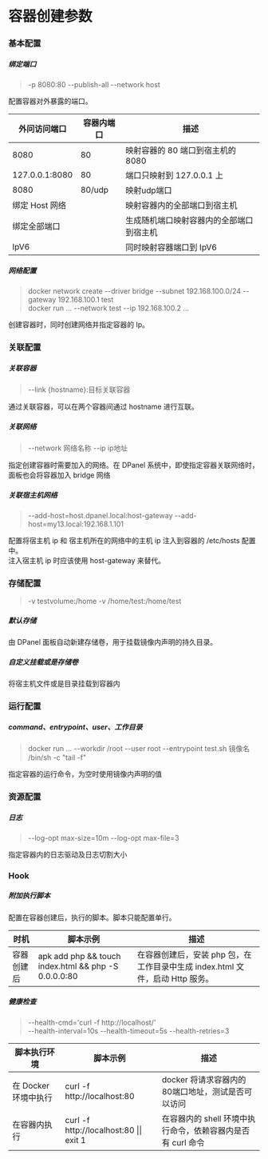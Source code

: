 # 容器创建参数

### 基本配置
##### 绑定端口

> -p 8080:80 --publish-all --network host 

配置容器对外暴露的端口。

| 外问访问端口 | 容器内端口 | 描述 | 
| --- | --- | --- |
| 8080 | 80 | 映射容器的 80 端口到宿主机的 8080 |
| 127.0.0.1:8080 | 80 | 端口只映射到 127.0.0.1 上 |
| 8080 | 80/udp | 映射udp端口 |
| 绑定 Host 网络 |  | 映射容器内的全部端口到宿主机 |
| 绑定全部端口 |  | 生成随机端口映射容器内的全部端口到宿主机 |
| IpV6 |  | 同时映射容器端口到 IpV6 |

##### 网络配置

> docker network create --driver bridge --subnet 192.168.100.0/24 --gateway 192.168.100.1 test \
> docker run ... --network test --ip 192.168.100.2 ...

创建容器时，同时创建网络并指定容器的 Ip。

### 关联配置

##### 关联容器

> --link {hostname}:目标关联容器 

通过关联容器，可以在两个容器间通过 hostname 进行互联。

##### 关联网络

> --network 网络名称 --ip ip地址

指定创建容器时需要加入的网络。在 DPanel 系统中，即使指定容器关联网络时，面板也会将容器加入 bridge 网络

##### 关联宿主机网络

> --add-host=host.dpanel.local:host-gateway --add-host=my13.local:192.168.1.101

配置将宿主机 ip 和 宿主机所在的网络中的主机 ip 注入到容器的 /etc/hosts 配置中。\
注入宿主机 ip 时应该使用 host-gateway 来替代。

### 存储配置

> -v testvolume:/home -v /home/test:/home/test

##### 默认存储

由 DPanel 面板自动新建存储卷，用于挂载镜像内声明的持久目录。

##### 自定义挂载或是存储卷

将宿主机文件或是目录挂载到容器内

### 运行配置

##### command、entrypoint、user、工作目录

> docker run ... --workdir /root --user root --entrypoint test.sh 镜像名 /bin/sh -c "tail -f"

指定容器的运行命令，为空时使用镜像内声明的值

### 资源配置

##### 日志

> --log-opt max-size=10m --log-opt max-file=3 

指定容器内的日志驱动及日志切割大小

### Hook 

##### 附加执行脚本

配置在容器创建后，执行的脚本。脚本只能配置单行。

| 时机 | 脚本示例 | 描述 | 
| --- | --- | --- |
| 容器创建后 | apk add php && touch index.html && php -S 0.0.0.0:80 | 在容器创建后，安装 php 包，在工作目录中生成 index.html 文件，启动 Http 服务。 |

##### 健康检查

> --health-cmd='curl -f http://localhost/' \
  --health-interval=10s --health-timeout=5s --health-retries=3 

| 脚本执行环境 | 脚本示例 | 描述 | 
| --- | --- | --- |
| 在 Docker 环境中执行 | curl -f http://localhost:80 | docker 将请求容器内的80端口地址，测试是否可以访问 |
| 在容器内执行 | curl -f http://localhost:80 \|\| exit 1 | 在容器内的 shell 环境中执行命令，依赖容器内是否有 curl 命令 |
